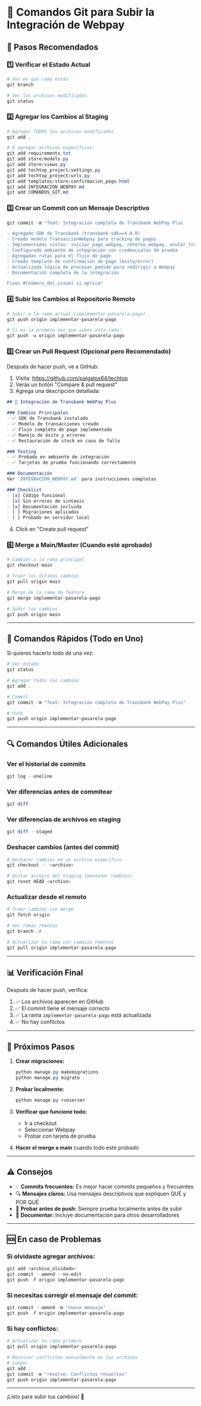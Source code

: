 # 🔄 Comandos Git para Subir la Integración de Webpay

## 📝 Pasos Recomendados

### 1️⃣ Verificar el Estado Actual

```powershell
# Ver en qué rama estás
git branch

# Ver los archivos modificados
git status
```

### 2️⃣ Agregar los Cambios al Staging

```powershell
# Agregar TODOS los archivos modificados
git add .

# O agregar archivos específicos:
git add requirements.txt
git add store/models.py
git add store/views.py
git add techtop_project/settings.py
git add techtop_project/urls.py
git add templates/store/confirmacion_pago.html
git add INTEGRACION_WEBPAY.md
git add COMANDOS_GIT.md
```

### 3️⃣ Crear un Commit con un Mensaje Descriptivo

```powershell
git commit -m "feat: Integración completa de Transbank WebPay Plus

- Agregado SDK de Transbank (transbank-sdk==4.0.0)
- Creado modelo TransaccionWebpay para tracking de pagos
- Implementadas vistas: iniciar_pago_webpay, retorno_webpay, anular_transaccion
- Configurado ambiente de integración con credenciales de prueba
- Agregadas rutas para el flujo de pago
- Creado template de confirmación de pago (éxito/error)
- Actualizada lógica de procesar_pedido para redirigir a Webpay
- Documentación completa de la integración

Fixes #[número_del_issue] si aplica"
```

### 4️⃣ Subir los Cambios al Repositorio Remoto

```powershell
# Subir a la rama actual (implementar-pasarela-pago)
git push origin implementar-pasarela-pago

# Si es la primera vez que subes esta rama:
git push -u origin implementar-pasarela-pago
```

### 5️⃣ Crear un Pull Request (Opcional pero Recomendado)

Después de hacer push, ve a GitHub:

1. Visita: https://github.com/palgatox64/techtop
2. Verás un botón "Compare & pull request"
3. Agrega una descripción detallada:

```markdown
## 🚀 Integración de Transbank WebPay Plus

### Cambios Principales
- ✅ SDK de Transbank instalado
- ✅ Modelo de transacciones creado
- ✅ Flujo completo de pago implementado
- ✅ Manejo de éxito y errores
- ✅ Restauración de stock en caso de fallo

### Testing
- ✅ Probado en ambiente de integración
- ✅ Tarjetas de prueba funcionando correctamente

### Documentación
Ver `INTEGRACION_WEBPAY.md` para instrucciones completas

### Checklist
- [x] Código funcional
- [x] Sin errores de sintaxis
- [x] Documentación incluida
- [ ] Migraciones aplicadas
- [ ] Probado en servidor local
```

4. Click en "Create pull request"

### 6️⃣ Merge a Main/Master (Cuando esté aprobado)

```powershell
# Cambiar a la rama principal
git checkout main

# Traer los últimos cambios
git pull origin main

# Merge de la rama de feature
git merge implementar-pasarela-pago

# Subir los cambios
git push origin main
```

---

## 🔄 Comandos Rápidos (Todo en Uno)

Si quieres hacerlo todo de una vez:

```powershell
# Ver estado
git status

# Agregar todos los cambios
git add .

# Commit
git commit -m "feat: Integración completa de Transbank WebPay Plus"

# Push
git push origin implementar-pasarela-pago
```

---

## 🔍 Comandos Útiles Adicionales

### Ver el historial de commits
```powershell
git log --oneline
```

### Ver diferencias antes de commitear
```powershell
git diff
```

### Ver diferencias de archivos en staging
```powershell
git diff --staged
```

### Deshacer cambios (antes del commit)
```powershell
# Deshacer cambios en un archivo específico
git checkout -- <archivo>

# Quitar archivo del staging (mantener cambios)
git reset HEAD <archivo>
```

### Actualizar desde el remoto
```powershell
# Traer cambios sin merge
git fetch origin

# Ver ramas remotas
git branch -r

# Actualizar tu rama con cambios remotos
git pull origin implementar-pasarela-pago
```

---

## 📊 Verificación Final

Después de hacer push, verifica:

1. ✅ Los archivos aparecen en GitHub
2. ✅ El commit tiene el mensaje correcto
3. ✅ La rama `implementar-pasarela-pago` está actualizada
4. ✅ No hay conflictos

---

## 🎯 Próximos Pasos

1. **Crear migraciones:**
   ```powershell
   python manage.py makemigrations
   python manage.py migrate
   ```

2. **Probar localmente:**
   ```powershell
   python manage.py runserver
   ```

3. **Verificar que funcione todo:**
   - Ir a checkout
   - Seleccionar Webpay
   - Probar con tarjeta de prueba

4. **Hacer el merge a main** cuando todo esté probado

---

## ⚠️ Consejos

- 💡 **Commits frecuentes:** Es mejor hacer commits pequeños y frecuentes
- 🔍 **Mensajes claros:** Usa mensajes descriptivos que expliquen QUÉ y POR QUÉ
- 🧪 **Probar antes de push:** Siempre prueba localmente antes de subir
- 📝 **Documentar:** Incluye documentación para otros desarrolladores

---

## 🆘 En caso de Problemas

### Si olvidaste agregar archivos:
```powershell
git add <archivo_olvidado>
git commit --amend --no-edit
git push -f origin implementar-pasarela-pago
```

### Si necesitas corregir el mensaje del commit:
```powershell
git commit --amend -m "nuevo mensaje"
git push -f origin implementar-pasarela-pago
```

### Si hay conflictos:
```powershell
# Actualizar tu rama primero
git pull origin implementar-pasarela-pago

# Resolver conflictos manualmente en los archivos
# Luego:
git add .
git commit -m "resolve: Conflictos resueltos"
git push origin implementar-pasarela-pago
```

---

¡Listo para subir tus cambios! 🚀
